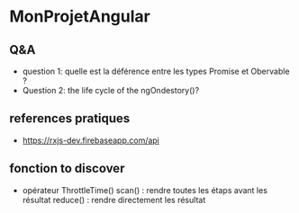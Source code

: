 # MonProjetAngular

## Q&A

- question 1:
  quelle est la déférence entre les types Promise et Obervable ?
- Question 2:
  the life cycle of the ngOndestory()?

## references pratiques

- https://rxjs-dev.firebaseapp.com/api

## fonction to discover

- opérateur
  ThrottleTime()
  scan() : rendre toutes les étaps avant les résultat
  reduce() : rendre directement les résultat
